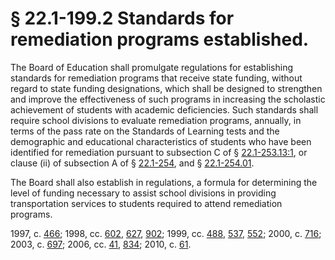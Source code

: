 # § 22.1-199.2 Standards for remediation programs established.

<p>The Board of Education shall promulgate regulations for establishing standards for remediation programs that receive state funding, without regard to state funding designations, which shall be designed to strengthen and improve the effectiveness of such programs in increasing the scholastic achievement of students with academic deficiencies. Such standards shall require school divisions to evaluate remediation programs, annually, in terms of the pass rate on the Standards of Learning tests and the demographic and educational characteristics of students who have been identified for remediation pursuant to subsection C of § <a href='http://law.lis.virginia.gov/vacode/22.1-253.13:1/'>22.1-253.13:1</a>, or clause (ii) of subsection A of § <a href='http://law.lis.virginia.gov/vacode/22.1-254/'>22.1-254</a>, and § <a href='http://law.lis.virginia.gov/vacode/22.1-254.01/'>22.1-254.01</a>.</p><p>The Board shall also establish in regulations, a formula for determining the level of funding necessary to assist school divisions in providing transportation services to students required to attend remediation programs.</p><p>1997, c. <a href='http://lis.virginia.gov/cgi-bin/legp604.exe?971+ful+CHAP0466'>466</a>; 1998, cc. <a href='http://lis.virginia.gov/cgi-bin/legp604.exe?981+ful+CHAP0602'>602</a>, <a href='http://lis.virginia.gov/cgi-bin/legp604.exe?981+ful+CHAP0627'>627</a>, <a href='http://lis.virginia.gov/cgi-bin/legp604.exe?981+ful+CHAP0902'>902</a>; 1999, cc. <a href='http://lis.virginia.gov/cgi-bin/legp604.exe?991+ful+CHAP0488'>488</a>, <a href='http://lis.virginia.gov/cgi-bin/legp604.exe?991+ful+CHAP0537'>537</a>, <a href='http://lis.virginia.gov/cgi-bin/legp604.exe?991+ful+CHAP0552'>552</a>; 2000, c. <a href='http://lis.virginia.gov/cgi-bin/legp604.exe?001+ful+CHAP0716'>716</a>; 2003, c. <a href='http://lis.virginia.gov/cgi-bin/legp604.exe?031+ful+CHAP0697'>697</a>; 2006, cc. <a href='http://lis.virginia.gov/cgi-bin/legp604.exe?061+ful+CHAP0041'>41</a>, <a href='http://lis.virginia.gov/cgi-bin/legp604.exe?061+ful+CHAP0834'>834</a>; 2010, c. <a href='http://lis.virginia.gov/cgi-bin/legp604.exe?101+ful+CHAP0061'>61</a>.</p>